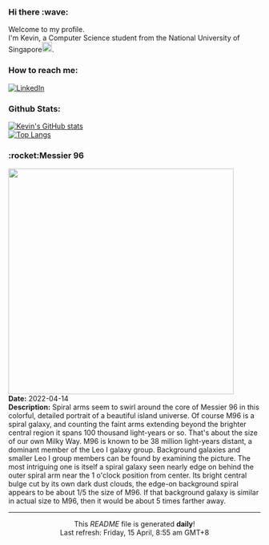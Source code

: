 <h3>Hi there :wave:</h3>

Welcome to my profile.   
I'm Kevin, a Computer Science student from the National University of Singapore<img src="https://img.icons8.com/color/96/000000/singapore-circular.png" width="20px"/>.</p>

<h3>How to reach me: </h3>
<a href="https://www.linkedin.com/in/kevin-foong/"><img alt="LinkedIn" src="https://img.shields.io/badge/linkedin-%230077B5.svg?&style=for-the-badge&logo=linkedin&logoColor=white" /></a> 

<h3>Github Stats: </h3> 

[![Kevin's GitHub stats](https://github-readme-stats.vercel.app/api?username=kevin9foong&theme=tokyonight)](https://github.com/anuraghazra/github-readme-stats) <br/>
[![Top Langs](https://github-readme-stats.vercel.app/api/top-langs/?username=kevin9foong&layout=compact&theme=tokyonight)](https://github.com/anuraghazra/github-readme-stats)

<h3>:rocket:Messier 96</h3> 
<img width="450" src="https:&#x2F;&#x2F;apod.nasa.gov&#x2F;apod&#x2F;image&#x2F;2204&#x2F;M_96_LRGB_CDK_1000_8April2022HansonSelbyFinal1024.jpg" /><br/>
<b>Date:</b> 2022-04-14<br/>
<b>Description:</b> Spiral arms seem to swirl around the core of Messier 96 in this colorful, detailed portrait of a beautiful island universe. Of course M96 is a spiral galaxy, and counting the faint arms extending beyond the brighter central region it spans 100 thousand light-years or so. That&#39;s about the size of our own Milky Way. M96 is known to be 38 million light-years distant, a dominant member of the Leo I galaxy group. Background galaxies and smaller Leo I group members can be found by examining the picture. The most intriguing one is itself a spiral galaxy seen nearly edge on behind the outer spiral arm near the 1 o&#39;clock position from center. Its bright central bulge cut by its own dark dust clouds, the edge-on background spiral appears to be about 1&#x2F;5 the size of M96. If that background galaxy is similar in actual size to M96, then it would be about 5 times farther away.<br/>

------------
<p align="center">This <i>README</i> file is generated <b>daily</b>!</br>
Last refresh: Friday, 15 April, 8:55 am GMT+8<br />